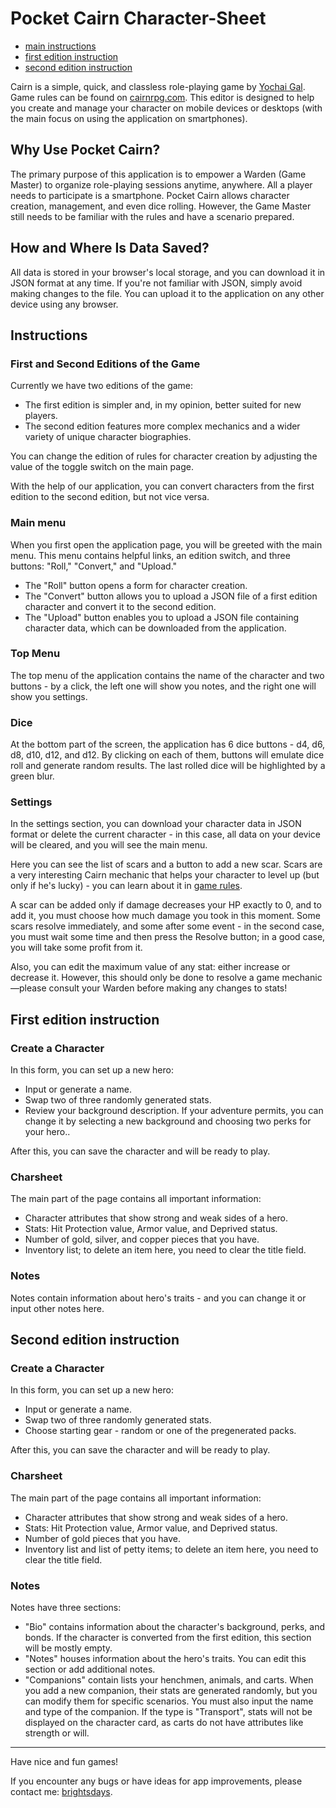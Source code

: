 # Pocket Cairn Character-Sheet

- [main instructions](#instructions)
- [first edition instruction](#first-edition-instruction)
- [second edition instruction](#second-edition-instruction)

Cairn is a simple, quick, and classless role-playing game by [Yochai Gal](https://newschoolrevolution.com/). Game rules can be found on [cairnrpg.com](https://cairnrpg.com). This editor is designed to help you create and manage your character on mobile devices or desktops (with the main focus on using the application on smartphones).

## Why Use Pocket Cairn?

The primary purpose of this application is to empower a Warden (Game Master) to organize role-playing sessions anytime, anywhere. All a player needs to participate is a smartphone. Pocket Cairn allows character creation, management, and even dice rolling. However, the Game Master still needs to be familiar with the rules and have a scenario prepared.

## How and Where Is Data Saved?

All data is stored in your browser's local storage, and you can download it in JSON format at any time. If you're not familiar with JSON, simply avoid making changes to the file. You can upload it to the application on any other device using any browser.

## Instructions

### First and Second Editions of the Game

Currently we have two editions of the game:

- The first edition is simpler and, in my opinion, better suited for new players.
- The second edition features more complex mechanics and a wider variety of unique character biographies.

You can change the edition of rules for character creation by adjusting the value of the toggle switch on the main page.

With the help of our application, you can convert characters from the first edition to the second edition, but not vice versa.

### Main menu

When you first open the application page, you will be greeted with the main menu. This menu contains helpful links, an edition switch, and three buttons: "Roll," "Convert," and "Upload."

- The "Roll" button opens a form for character creation.
- The "Convert" button allows you to upload a JSON file of a first edition character and convert it to the second edition.
- The "Upload" button enables you to upload a JSON file containing character data, which can be downloaded from the application.

### Top Menu

The top menu of the application contains the name of the character and two buttons - by a click, the left one will show you notes, and the right one will show you settings.

### Dice

At the bottom part of the screen, the application has 6 dice buttons - d4, d6, d8, d10, d12, and d12. By clicking on each of them, buttons will emulate dice roll and generate random results. The last rolled dice will be highlighted by a green blur.

### Settings

In the settings section, you can download your character data in JSON format or delete the current character - in this case, all data on your device will be cleared, and you will see the main menu.

Here you can see the list of scars and a button to add a new scar. Scars are a very interesting Cairn mechanic that helps your character to level up (but only if he's lucky) - you can learn about it in [game rules](https://cairnrpg.com/cairn-srd/).

A scar can be added only if damage decreases your HP exactly to 0, and to add it, you must choose how much damage you took in this moment. Some scars resolve immediately, and some after some event - in the second case, you must wait some time and then press the Resolve button; in a good case, you will take some profit from it.

Also, you can edit the maximum value of any stat: either increase or decrease it. However, this should only be done to resolve a game mechanic—please consult your Warden before making any changes to stats!

## First edition instruction

### Create a Character

In this form, you can set up a new hero:

- Input or generate a name.
- Swap two of three randomly generated stats.
- Review your background description. If your adventure permits, you can change it by selecting a new background and choosing two perks for your hero..

After this, you can save the character and will be ready to play.

### Charsheet

The main part of the page contains all important information:

- Character attributes that show strong and weak sides of a hero.
- Stats: Hit Protection value, Armor value, and Deprived status.
- Number of gold, silver, and copper pieces that you have.
- Inventory list; to delete an item here, you need to clear the title field.

### Notes

Notes contain information about hero's traits - and you can change it or input other notes here.

## Second edition instruction

### Create a Character

In this form, you can set up a new hero:

- Input or generate a name.
- Swap two of three randomly generated stats.
- Choose starting gear - random or one of the pregenerated packs.

After this, you can save the character and will be ready to play.

### Charsheet

The main part of the page contains all important information:

- Character attributes that show strong and weak sides of a hero.
- Stats: Hit Protection value, Armor value, and Deprived status.
- Number of gold pieces that you have.
- Inventory list and list of petty items; to delete an item here, you need to clear the title field.

### Notes

Notes have three sections:

- "Bio" contains information about the character's background, perks, and bonds. If the character is converted from the first edition, this section will be mostly empty.
- "Notes" houses information about the hero's traits. You can edit this section or add additional notes.
- "Companions" contain lists your henchmen, animals, and carts. When you add a new companion, their stats are generated randomly, but you can modify them for specific scenarios. You must also input the name and type of the companion. If the type is "Transport", stats will not be displayed on the character card, as carts do not have attributes like strength or will.

---

Have nice and fun games!

If you encounter any bugs or have ideas for app improvements, please contact me: [brightsdays](https://brightsdays.github.io/contacts).
